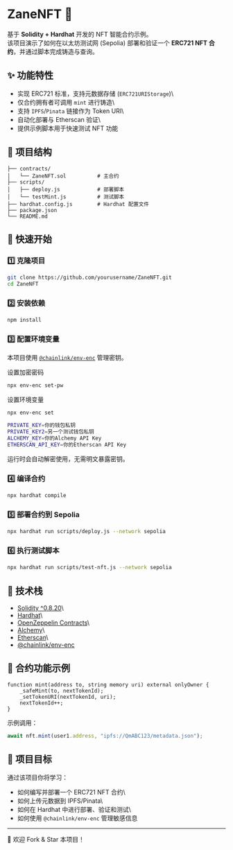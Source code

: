 # ZaneNFT 🎨

基于 **Solidity + Hardhat** 开发的 NFT 智能合约示例。\
该项目演示了如何在以太坊测试网 (Sepolia) 部署和验证一个 **ERC721 NFT
合约**，并通过脚本完成铸造与查询。

## ✨ 功能特性

-   实现 ERC721 标准，支持元数据存储 (`ERC721URIStorage`)\
-   仅合约拥有者可调用 `mint` 进行铸造\
-   支持 `IPFS`/`Pinata` 链接作为 Token URI\
-   自动化部署与 Etherscan 验证\
-   提供示例脚本用于快速测试 NFT 功能

## 📂 项目结构

    ├── contracts/
    │   └── ZaneNFT.sol          # 主合约
    ├── scripts/
    │   ├── deploy.js            # 部署脚本
    │   └── testMint.js          # 测试脚本
    ├── hardhat.config.js        # Hardhat 配置文件
    ├── package.json
    └── README.md

## 🚀 快速开始

### 1️⃣ 克隆项目

``` bash
git clone https://github.com/yourusername/ZaneNFT.git
cd ZaneNFT
```

### 2️⃣ 安装依赖

``` bash
npm install
```

### 3️⃣ 配置环境变量

本项目使用
[`@chainlink/env-enc`](https://www.npmjs.com/package/@chainlink/env-enc)
管理密钥。

设置加密密码
``` bash
npx env-enc set-pw
```
设置环境变量
``` bash
npx env-enc set
```

``` bash
PRIVATE_KEY=你的钱包私钥
PRIVATE_KEY2=另一个测试钱包私钥
ALCHEMY_KEY=你的Alchemy API Key
ETHERSCAN_API_KEY=你的Etherscan API Key
```

运行时会自动解密使用，无需明文暴露密钥。

### 4️⃣ 编译合约

``` bash
npx hardhat compile
```

### 5️⃣ 部署合约到 Sepolia

``` bash
npx hardhat run scripts/deploy.js --network sepolia
```

### 6️⃣ 执行测试脚本

``` bash
npx hardhat run scripts/test-nft.js --network sepolia
```

## 🔗 技术栈

-   [Solidity \^0.8.20](https://soliditylang.org/)\
-   [Hardhat](https://hardhat.org/)\
-   [OpenZeppelin
    Contracts](https://github.com/OpenZeppelin/openzeppelin-contracts)\
-   [Alchemy](https://www.alchemy.com/)\
-   [Etherscan](https://etherscan.io/)\
-   [@chainlink/env-enc](https://www.npmjs.com/package/@chainlink/env-enc)

## 📜 合约功能示例

``` solidity
function mint(address to, string memory uri) external onlyOwner {
    _safeMint(to, nextTokenId);
    _setTokenURI(nextTokenId, uri);
    nextTokenId++;
}
```

示例调用：

``` js
await nft.mint(user1.address, "ipfs://QmABC123/metadata.json");
```

## 🎯 项目目标

通过该项目你将学习：

-   如何编写并部署一个 ERC721 NFT 合约\
-   如何上传元数据到 IPFS/Pinata\
-   如何在 Hardhat 中进行部署、验证和测试\
-   如何使用 `@chainlink/env-enc` 管理敏感信息

------------------------------------------------------------------------

🙌 欢迎 Fork & Star 本项目！
